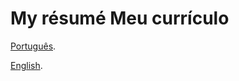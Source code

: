 My résumé
Meu currículo
=========

[Português](https://github.com/l3q5/cv/raw/master/pt_cv.pdf).

[English](https://github.com/l3q5/cv/raw/master/cv.pdf).
